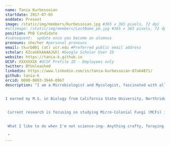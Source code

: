 ```yaml
---
name: Tania Kurbessoian
startdate: 2017-07-05
enddate: Present
image: /static/img/members/Kurbessoian.jpg #365 x 365 pixels, 72 dpi
#altimage: /static/img/members/LastName_pb.jpg #365 x 365 pixels, 72 dpi
position: PhD Candidate
#subsequent:  update once you become an alumnus
pronouns: she/her #personal pronouns
email: tkurb001 (at) ucr.edu #Preferred public email address
scholar: KZcoGKkAAAAJ&hl #Google Scholar User ID
website: https://tania-k.github.io
UCSF: XXXXXXXX #UCSF Profile ID - Employees only
twitter: BYUnleashed
linkedin: https://www.linkedin.com/in/tania-kurbessoian-87a64871/
github: tania-k
orcid: 0000-0003-3946-0867
description: "I am a Microbiologist and Mycologist, fascinated with all things micro and fungi.


I earned my M.S. in Biology from California State University, Northridge(2016) and Bachelors in Microbiology B.S from California State University, Northridge (2013). My main goal is to integrate microbiology, mycology and bioinformatics.


 ​Current research is focusing on studying Micro-Colonial Fungi (MCFs) isolated from Biological Soil Crusts (BSCs) Conduct laboratory research in the areas of single nucleotide polymorphisms, genome sequencing and metagenomics. This involves data collection, DNA isolation, analysis and interpretation of results, including next generation sequencing data and bioinformatics analysis.
 
 
 What I like to do when I'm not science-ing- Anything crafty, foraying for mushrooms, using those mushrooms to find natural dyes. Taking those craft materials and creating something beautiful.
 
 "
---
```


